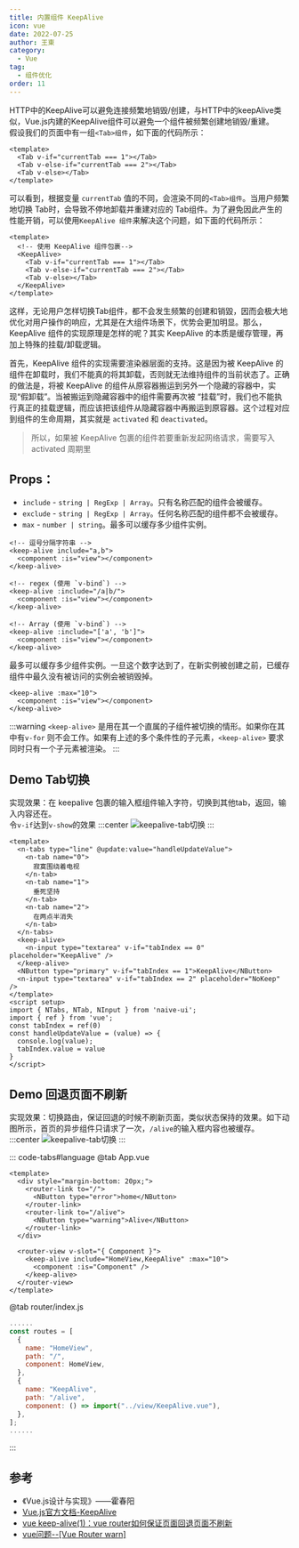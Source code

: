 ```yaml
---
title: 内置组件 KeepAlive
icon: vue
date: 2022-07-25
author: 王東
category:
  - Vue
tag:
  - 组件优化
order: 11
---
```

HTTP中的KeepAlive可以避免连接频繁地销毁/创建，与HTTP中的keepAlive类似，Vue.js内建的KeepAlive组件可以避免一个组件被频繁创建地销毁/重建。  
假设我们的页面中有一组`<Tab>组件`，如下面的代码所示：
```vue
<template>
  <Tab v-if="currentTab === 1"></Tab>
  <Tab v-else-if="currentTab === 2"></Tab>
  <Tab v-else></Tab>
</template>
```
可以看到，根据变量 `currentTab` 值的不同，会渲染不同的`<Tab>组件`。当用户频繁地切换 Tab时，会导致不停地卸载并重建对应的 Tab组件。为了避免因此产生的性能开销，可以使用`KeepAlive 组件`来解决这个问题，如下面的代码所示：
```vue
<template>
  <!-- 使用 KeepAlive 组件包裹-->
  <KeepAlive>
    <Tab v-if="currentTab === 1"></Tab>
    <Tab v-else-if="currentTab === 2"></Tab>
    <Tab v-else></Tab>
  </KeepAlive>
</template>
```
这样，无论用户怎样切换Tab组件，都不会发生频繁的创建和销毀，因而会极大地优化对用户操作的响应，尤其是在大组件场景下，优势会更加明显。那么，KeepAlive 组件的实现原理是怎样的呢？其实 KeepAlive 的本质是缓存管理，再加上特殊的挂载/卸载逻辑。

首先，KeepAlive 组件的实现需要渲染器层面的支持。这是因为被 KeepAlive 的组件在卸载时，我们不能真的将其卸载，否则就无法维持组件的当前状态了。正确的做法是，将被 KeepAlive 的组件从原容器搬运到另外一个隐藏的容器中，实现“假卸载”。当被搬运到隐藏容器中的组件需要再次被 “挂载”时，我们也不能执行真正的挂载逻辑，而应该把该组件从隐藏容器中再搬运到原容器。这个过程对应到组件的生命周期，其实就是 `activated` 和 `deactivated`。
> 所以，如果被 KeepAlive 包裹的组件若要重新发起网络请求，需要写入 activated 周期里


## Props：
- `include` - `string | RegExp | Array`。只有名称匹配的组件会被缓存。
- `exclude` - `string | RegExp | Array`。任何名称匹配的组件都不会被缓存。
- `max` - `number | string`。最多可以缓存多少组件实例。
```vue
<!-- 逗号分隔字符串 -->
<keep-alive include="a,b">
  <component :is="view"></component>
</keep-alive>

<!-- regex (使用 `v-bind`) -->
<keep-alive :include="/a|b/">
  <component :is="view"></component>
</keep-alive>

<!-- Array (使用 `v-bind`) -->
<keep-alive :include="['a', 'b']">
  <component :is="view"></component>
</keep-alive>
```
最多可以缓存多少组件实例。一旦这个数字达到了，在新实例被创建之前，已缓存组件中最久没有被访问的实例会被销毁掉。
```vue
<keep-alive :max="10">
  <component :is="view"></component>
</keep-alive>
```
:::warning
`<keep-alive>` 是用在其一个直属的子组件被切换的情形。如果你在其中有`v-for` 则不会工作。如果有上述的多个条件性的子元素，`<keep-alive>` 要求同时只有一个子元素被渲染。
:::
## Demo Tab切换
实现效果：在 keepalive 包裹的输入框组件输入字符，切换到其他tab，返回，输入内容还在。  
令`v-if`达到`v-show`的效果
:::center
![keepalive-tab切换](https://oss.w2gd.top/blog/keepalive.gif)
:::

```vue
<template>
  <n-tabs type="line" @update:value="handleUpdateValue">
    <n-tab name="0">
      寂寞围绕着电视
    </n-tab>
    <n-tab name="1">
      垂死坚持
    </n-tab>
    <n-tab name="2">
      在两点半消失
    </n-tab>
  </n-tabs>
  <keep-alive>
    <n-input type="textarea" v-if="tabIndex == 0" placeholder="KeepAlive" />
  </keep-alive>
  <NButton type="primary" v-if="tabIndex == 1">KeepAlive</NButton>
  <n-input type="textarea" v-if="tabIndex == 2" placeholder="NoKeep" />
</template>
<script setup>
import { NTabs, NTab, NInput } from 'naive-ui';
import { ref } from 'vue';
const tabIndex = ref(0)
const handleUpdateValue = (value) => {
  console.log(value);
  tabIndex.value = value
}
</script>
```

## Demo 回退页面不刷新
实现效果：切换路由，保证回退的时候不刷新页面，类似状态保持的效果。如下动图所示，首页的异步组件只请求了一次，`/alive`的输入框内容也被缓存。
:::center
![keepalive-tab切换](https://oss.w2gd.top/blog/keepalive_route.gif)
:::

::: code-tabs#language
@tab App.vue
```vue
<template>
  <div style="margin-bottom: 20px;">
    <router-link to="/">
      <NButton type="error">home</NButton>
    </router-link>
    <router-link to="/alive">
      <NButton type="warning">Alive</NButton>
    </router-link>
  </div>

  <router-view v-slot="{ Component }">
    <keep-alive include="HomeView,KeepAlive" :max="10">
      <component :is="Component" />
    </keep-alive>
  </router-view>
</template>
```
@tab router/index.js
```js
......
const routes = [
  {
    name: "HomeView",
    path: "/",
    component: HomeView,
  },
  {
    name: "KeepAlive",
    path: "/alive",
    component: () => import("../view/KeepAlive.vue"),
  },
];
......
```
:::

## 参考
- 《Vue.js设计与实现》——霍春阳
- [Vue.js官方文档-KeepAlive](https://v3.cn.vuejs.org/api/built-in-components.html#keep-alive)
- [vue keep-alive(1)：vue router如何保证页面回退页面不刷新](https://blog.51cto.com/zhoulujun/2961743)
- [vue问题--[Vue Router warn]](https://blog.csdn.net/tjj3027/article/details/109597720)